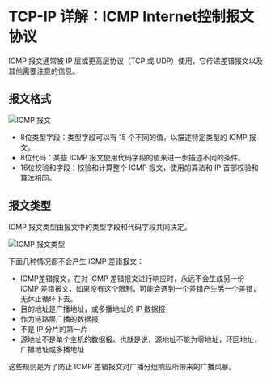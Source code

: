 # TCP-IP 详解：ICMP Internet控制报文协议

ICMP 报文通常被 IP 层或更高层协议（TCP 或 UDP）使用，它传递差错报文以及其他需要注意的信息。

## 报文格式

![ICMP 报文](https://cnymw.github.io/GolangStudy/docs/img/网络-TCP-IP详解-ICMP-报文.png)

- 8位类型字段：类型字段可以有 15 个不同的值，以描述特定类型的 ICMP 报文。 
- 8位代码：某些 ICMP 报文使用代码字段的值来进一步描述不同的条件。
- 16位校验和字段：校验和计算整个 ICMP 报文，使用的算法和 IP 首部校验和算法相同。

## 报文类型

ICMP 报文类型由报文中的类型字段和代码字段共同决定。

![ICMP 报文类型](https://cnymw.github.io/GolangStudy/docs/img/网络-TCP-IP详解-ICMP-报文类型.png)


下面几种情况都不会产生 ICMP 差错报文：

- ICMP差错报文，在对 ICMP 差错报文进行响应时，永远不会生成另一份 ICMP 差错报文，如果没有这个限制，可能会遇到一个差错产生另一个差错，无休止循环下去。
- 目的地址是广播地址，或多播地址的 IP 数据报
- 作为链路层广播的数据报
- 不是 IP 分片的第一片
- 源地址不是单个主机的数据报。也就是说，源地址不能为零地址，环回地址，广播地址或多播地址

这些规则是为了防止 ICMP 差错报文对广播分组响应所带来的广播风暴。

